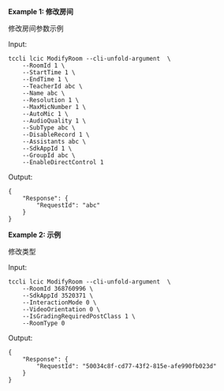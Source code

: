 **Example 1: 修改房间**

修改房间参数示例

Input: 

```
tccli lcic ModifyRoom --cli-unfold-argument  \
    --RoomId 1 \
    --StartTime 1 \
    --EndTime 1 \
    --TeacherId abc \
    --Name abc \
    --Resolution 1 \
    --MaxMicNumber 1 \
    --AutoMic 1 \
    --AudioQuality 1 \
    --SubType abc \
    --DisableRecord 1 \
    --Assistants abc \
    --SdkAppId 1 \
    --GroupId abc \
    --EnableDirectControl 1
```

Output: 
```
{
    "Response": {
        "RequestId": "abc"
    }
}
```

**Example 2: 示例**

修改类型

Input: 

```
tccli lcic ModifyRoom --cli-unfold-argument  \
    --RoomId 368760996 \
    --SdkAppId 3520371 \
    --InteractionMode 0 \
    --VideoOrientation 0 \
    --IsGradingRequiredPostClass 1 \
    --RoomType 0
```

Output: 
```
{
    "Response": {
        "RequestId": "50034c8f-cd77-43f2-815e-afe990fb023d"
    }
}
```


